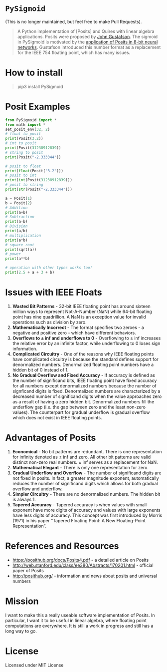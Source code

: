 # `PySigmoid`
(This is no longer maintained, but feel free to make Pull Requests).
> A Python implementation of [Posits] and Quires with linear algebra applications. Posits were
proposed by [John Gustafson]. The sigmoid in PySigmoid is motivated by the [application of Posits in 8-bit neural networks]. Gustafson introduced this number format as a replacement for the IEEE 754 floating point, which has many issues.

# How to install
> pip3 install PySigmoid

# Posit Examples
```python
from PySigmoid import *
from math import *
set_posit_env(32, 2)
# float to posit
print(Posit(3.2))
# int to posit
print(Posit(31238912839))
# string to posit
print(Posit("-2.333344"))

# posit to float
print(float(Posit("3.2")))
# posit to int
print(int(Posit(31238912839)))
# posit to string
print(str(Posit("-2.333344")))

a = Posit(1)
b = Posit(2)
# Addition
print(a+b)
# Subtraction
print(a-b)
# Division
print(a/b)
# multiplication
print(a*b)
# square root
print(sqrt(a))
# power
print(a**b)

# operation with other types works too!
print(2.5 + a + 3 + b)
```

# Issues with IEEE Floats
1. **Wasted Bit Patterns** - 32-bit IEEE floating point has around sixteen million ways to represent Not-A-Number
(NaN) while 64-bit floating point has nine quadrillion. A NaN is an exception value for invalid operations such as division by zero.
2. **Mathematically Incorrect** - The format specifies two zeroes - a negative and positive zero - which have different behaviors.
3. **Overflows to ± inf and underflows to 0** - Overflowing to ± inf increases the relative error by an infinite factor, while underflowing to 0 loses sign information.
4. **Complicated Circuitry** - One of the reasons why IEEE floating points have complicated circuitry is because
the standard defines support for denormalized numbers. Denormalized floating point numbers have a hidden bit of 0 instead of 1.
5. **No Gradual Overflow and Fixed Accuracy** - If accuracy is defined as the number of significand bits, IEEE
floating point have fixed accuracy for all numbers except denormalized numbers because the number of signficand
digits is fixed. Denormalized numbers are characterized by a decreased number of significand digits when the value approaches zero as a result of having a zero hidden bit. Denormalized numbers fill the underflow gap (i.e.
the gap between zero and the least non-zero values). The counterpart for gradual underflow is gradual overflow
which does not exist in IEEE floating points.

# Advantages of Posits
1. **Economical** - No bit patterns are redundant. There is one representation for infinity denoted as ± inf and zero.
All other bit patterns are valid distinct non-zero real numbers. ± inf serves as a replacement for NaN.
2. **Mathematical Elegant** - There is only one representation for zero.
3. **Gradual Underflow and Overflow** - The number of significand digits are not fixed in posits. In fact, a greater magnitude exponent, automatically reduces the number of significand digits which allows for both gradual overflow and underflow.
4. **Simpler Circuitry** - There are no denormalized numbers. The hidden bit is always 1.
5. **Tapered Accuracy** - Tapered accuracy is when values with small exponent have more digits of accuracy and values with large exponents have less digits of accuracy. This concept was first introduced by Morris (1971) in his paper ”Tapered Floating Point: A New Floating-Point Representation”.

[John Gustafson]: https://en.wikipedia.org/wiki/John_Gustafson_(scientist)
[application of Posits in 8-bit neural networks]: https://github.com/interplanetary-robot/SigmoidNumbers

# References and Resources

- https://posithub.org/docs/Posits4.pdf - a detailed article on Posits
- http://web.stanford.edu/class/ee380/Abstracts/170201.html - official paper of Posits
- http://posithub.org/ - information and news about posits and universal numbers

# Mission
I want to make this a really useable software implementation of Posits. In particular, I want it to be useful in linear algebra, where floating point computations are everywhere. It is still a work in progress and still has a long way to go.

# License

Licensed under MIT License
